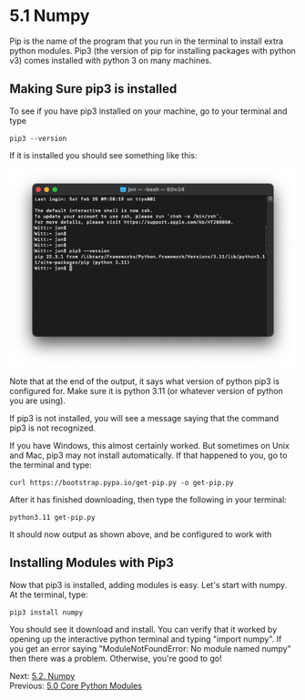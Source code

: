 # 5.1 Numpy

Pip is the name of the program that you run in the terminal to install extra python modules. Pip3 (the version of pip 
for installing packages with python v3) comes installed with python 3 on many machines.

## Making Sure pip3 is installed

To see if you have pip3 installed on your machine, go to your terminal and type
```text
pip3 --version
```
If it is installed you should see something like this:

![pip3 output](../images/pip3.png)

Note that at the end of the output, it says what version of python pip3 is configured for. Make sure it is 
python 3.11 (or whatever version of python you are using).

If pip3 is not installed, you will see a message saying that the command pip3 is not recognized.

If you have Windows, this almost certainly worked. But sometimes on Unix and Mac, pip3 may not install 
automatically. If that happened to you, go to the terminal and type:

```text
curl https://bootstrap.pypa.io/get-pip.py -o get-pip.py
```
After it has finished downloading, then type the following in your terminal:
```text
python3.11 get-pip.py
```
It should now output as shown above, and be configured to work with 

## Installing Modules with Pip3

Now that pip3 is installed, adding modules is easy. Let's start with numpy. At the terminal, type:
```text
pip3 install numpy
```

You should see it download and install. You can verify that it worked by opening up the interactive python 
terminal and typing "import numpy". If you get an error saying "ModuleNotFoundError: No module named numpy"
then there was a problem. Otherwise, you're good to go!

Next: [5.2. Numpy](5.2.%20Numpy.md)<br>
Previous: [5.0 Core Python Modules](5.0.%20Core%20Python%20Modules.md)

